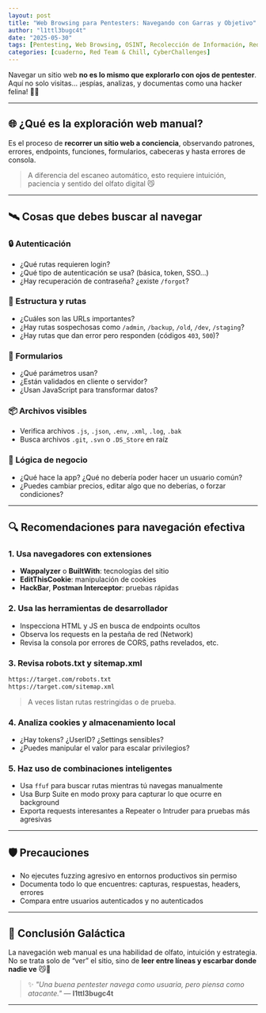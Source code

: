 ```yaml
---
layout: post
title: "Web Browsing para Pentesters: Navegando con Garras y Objetivo"
author: "l1ttl3bugc4t"
date: "2025-05-30"
tags: [Pentesting, Web Browsing, OSINT, Recolección de Información, Red Team]
categories: [cuaderno, Red Team & Chill, CyberChallenges]
---
```


Navegar un sitio web **no es lo mismo que explorarlo con ojos de pentester**.  
Aquí no solo visitas... ¡espías, analizas, y documentas como una hacker felina! 🐾🧠

---

## 🌐 ¿Qué es la exploración web manual?

Es el proceso de **recorrer un sitio web a conciencia**, observando patrones, errores, endpoints, funciones, formularios, cabeceras y hasta errores de consola.

> A diferencia del escaneo automático, esto requiere intuición, paciencia y sentido del olfato digital 😼

---

## 🛰️ Cosas que debes buscar al navegar

### 🔒 Autenticación
- ¿Qué rutas requieren login?
- ¿Qué tipo de autenticación se usa? (básica, token, SSO...)
- ¿Hay recuperación de contraseña? ¿existe `/forgot`?

### 📂 Estructura y rutas
- ¿Cuáles son las URLs importantes?
- ¿Hay rutas sospechosas como `/admin`, `/backup`, `/old`, `/dev`, `/staging`?
- ¿Hay rutas que dan error pero responden (códigos `403`, `500`)?

### 📝 Formularios
- ¿Qué parámetros usan?
- ¿Están validados en cliente o servidor?
- ¿Usan JavaScript para transformar datos?

### 📦 Archivos visibles
- Verifica archivos `.js`, `.json`, `.env`, `.xml`, `.log`, `.bak`
- Busca archivos `.git`, `.svn` o `.DS_Store` en raíz

### 🧠 Lógica de negocio
- ¿Qué hace la app? ¿Qué no debería poder hacer un usuario común?
- ¿Puedes cambiar precios, editar algo que no deberías, o forzar condiciones?

---

## 🔍 Recomendaciones para navegación efectiva

### 1. Usa navegadores con extensiones
- **Wappalyzer** o **BuiltWith**: tecnologías del sitio
- **EditThisCookie**: manipulación de cookies
- **HackBar**, **Postman Interceptor**: pruebas rápidas

### 2. Usa las herramientas de desarrollador
- Inspecciona HTML y JS en busca de endpoints ocultos
- Observa los requests en la pestaña de red (Network)
- Revisa la consola por errores de CORS, paths revelados, etc.

### 3. Revisa robots.txt y sitemap.xml
```bash
https://target.com/robots.txt
https://target.com/sitemap.xml
```
> A veces listan rutas restringidas o de prueba.

### 4. Analiza cookies y almacenamiento local
- ¿Hay tokens? ¿UserID? ¿Settings sensibles?
- ¿Puedes manipular el valor para escalar privilegios?

### 5. Haz uso de combinaciones inteligentes
- Usa `ffuf` para buscar rutas mientras tú navegas manualmente
- Usa Burp Suite en modo proxy para capturar lo que ocurre en background
- Exporta requests interesantes a Repeater o Intruder para pruebas más agresivas

---

## 🛡️ Precauciones

- No ejecutes fuzzing agresivo en entornos productivos sin permiso
- Documenta todo lo que encuentres: capturas, respuestas, headers, errores
- Compara entre usuarios autenticados y no autenticados

---

## 🧶 Conclusión Galáctica

La navegación web manual es una habilidad de olfato, intuición y estrategia.  
No se trata solo de “ver” el sitio, sino de **leer entre líneas y escarbar donde nadie ve** 😼💜

> ✨ _"Una buena pentester navega como usuaria, pero piensa como atacante."_ — **l1ttl3bugc4t**

---
